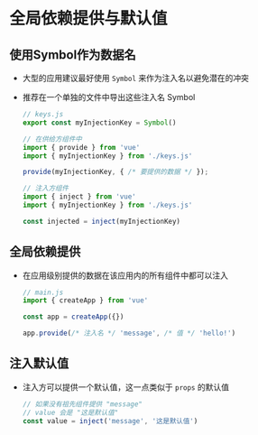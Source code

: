 # 全局依赖提供与默认值

## 使用Symbol作为数据名

+ 大型的应用建议最好使用 `Symbol` 来作为注入名以避免潜在的冲突
+ 推荐在一个单独的文件中导出这些注入名 Symbol

  ```js
  // keys.js
  export const myInjectionKey = Symbol()
  ```

  ```js
  // 在供给方组件中
  import { provide } from 'vue'
  import { myInjectionKey } from './keys.js'

  provide(myInjectionKey, { /* 要提供的数据 */ });
  ```

  ```js
  // 注入方组件
  import { inject } from 'vue'
  import { myInjectionKey } from './keys.js'

  const injected = inject(myInjectionKey)
  ```

## 全局依赖提供

+ 在应用级别提供的数据在该应用内的所有组件中都可以注入

  ```js
  // main.js
  import { createApp } from 'vue'

  const app = createApp({})

  app.provide(/* 注入名 */ 'message', /* 值 */ 'hello!')
  ```

## 注入默认值

+ 注入方可以提供一个默认值，这一点类似于 `props` 的默认值

  ```js
  // 如果没有祖先组件提供 "message"
  // value 会是 "这是默认值"
  const value = inject('message', '这是默认值')
  ```
